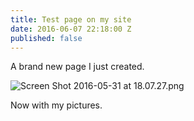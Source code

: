 ```yaml
---
title: Test page on my site
date: 2016-06-07 22:18:00 Z
published: false
---
```


A brand new page I just created.

![Screen Shot 2016-05-31 at 18.07.27.png](/uploads/Screen%20Shot%202016-05-31%20at%2018.07.27.png)

Now with my pictures.